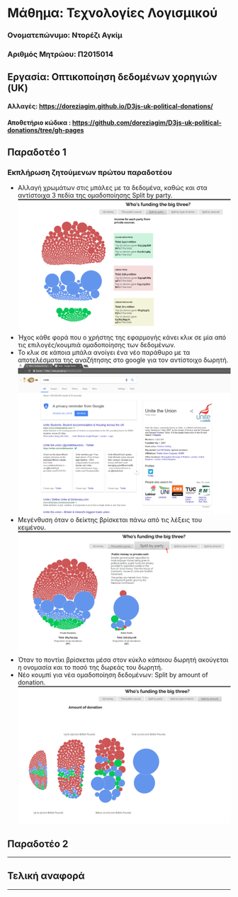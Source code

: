 
# Μάθημα: Τεχνολογίες Λογισμικού

### Ονοματεπώνυμο: Ντορέζι Αγκίμ
### Αριθμός Μητρώου: Π2015014

## Εργασία: Οπτικοποίηση δεδομένων χορηγιών (UK)

#### Aλλαγές: https://doreziagim.github.io/D3js-uk-political-donations/
#### Αποθετήριο κώδικα : https://github.com/doreziagim/D3js-uk-political-donations/tree/gh-pages

## Παραδοτέο 1

### Εκπλήρωση ζητούμενων πρώτου παραδοτέου

* Αλλαγή χρωμάτων στις μπάλες με τα δεδομένα, καθώς και στα αντίστοιχα 3 πεδία της ομαδοποίησης Split by party.
![scrn_1](Screenshot_3.png)
* Ήχος κάθε φορά που ο χρήστης της εφαρμογής κάνει κλικ σε μία από τις επιλογές/κουμπιά ομαδοποίησης των δεδομένων.
* Το κλικ σε κάποια μπάλα ανοίγει ένα νέο παράθυρο με τα αποτελέσματα της αναζήτησης στο google για τον αντίστοιχο δωρητή.
![scrn_2](Screenshot_7.png)
* Μεγένθυση όταν ο δείκτης βρίσκεται πάνω από τις λέξεις του κειμένου.
![scrn_3](Screenshot_6.png)
* Όταν το ποντίκι βρίσκεται μέσα στον κύκλο κάποιου δωρητή ακούγεται η ονομασία και το ποσό της δωρεάς του δωρητή.
* Νέο κουμπί για νέα ομαδοποίηση δεδομένων: Split by amount of donation.
![scrn_4](Screenshot_5.png)


## Παραδοτέο 2
----

## Τελική αναφορά
----

